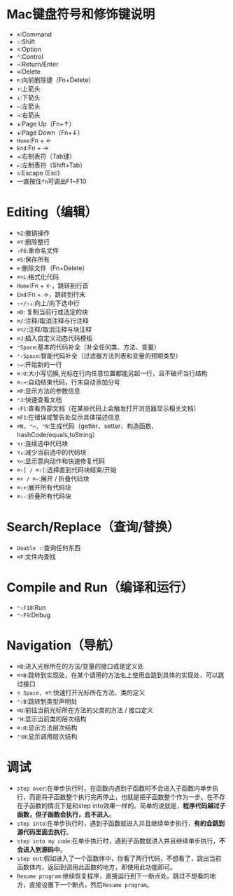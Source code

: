 # Mac键盘符号和修饰键说明
  - `⌘`:Command
  - `⇧`:Shift
  - `⌥`:Option
  - `⌃`:Control
  - `↩︎`:Return/Enter
  - `⌫`:Delete
  - `⌦`:向前删除键（Fn+Delete）
  - `↑`:上箭头
  - `↓`:下箭头
  - `←`:左箭头
  - `→`:右箭头
  - `⇞`:Page Up（Fn+↑）
  - `⇟`:Page Down（Fn+↓）
  - `Home`:Fn + ←
  - `End`:Fn + →
  - `⇥`:右制表符（Tab键）
  - `⇤`:左制表符（Shift+Tab）
  - `⎋`:Escape (Esc)
  - 一直按住`fn`可调出F1~F10
# Editing（编辑）
  - `⌘Z`:撤销操作
  - `⌘Y`:删除整行
  - `⇧F6`:重命名文件
  - `⌘S`:保存所有
  - `⌦`:删除文件（Fn+Delete）
  - `⌘⌥L`:格式化代码
  - `Home`:Fn + ←，跳转到行首
  - `End`:Fn + →，跳转到行末
  - `⇧↑/⇧↓`:向上/向下选中行
  - `⌘D`: 复制当前行或选定的块
  - `⌘/`:注释/取消注释与行注释
  - `⌘⌥/`:注释/取消注释与块注释
  - `⌘J`:插入自定义动态代码模板
  - `⌃Space`:基本的代码补全（补全任何类、方法、变量）
  - `⌃⇧Space`:智能代码补全（过滤器方法列表和变量的预期类型）
  - `⇧↩`:开始新的一行
  - `⌘⇧U`:大小写切换,光标在行内任意位置都能另起一行，且不破坏当行结构
  - `⌘⇧↩`:自动结束代码，行末自动添加分号
  - `⌘P`:显示方法的参数信息
  - `⌃J`:快速查看文档
  - `⇧F1`:查看外部文档（在某些代码上会触发打开浏览器显示相关文档）
  - `⌘F1`:在错误或警告处显示具体描述信息
  - `⌘N, ⌃↩, ⌃N`:生成代码（getter、setter、构造函数、hashCode/equals,toString）
  - `⌥↑`:连续选中代码块
  - `⌥↓`:减少当前选中的代码块
  - `⌥↩`:显示意向动作和快速修复代码
  - `⌘⇧] / ⌘⇧[`:选择直到代码块结束/开始
  - `⌘+ / ⌘-`:展开 / 折叠代码块
  - `⌘⇧+`:展开所有代码块
  - `⌘⇧-`:折叠所有代码块
# Search/Replace（查询/替换）
  - `Double ⇧`:查询任何东西
  - `⌘F`:文件内查找
# Compile and Run（编译和运行）
  - `⌃⇧F10`:Run
  - `⌃⇧F9`:Debug
# Navigation（导航）
  - `⌘B`:进入光标所在的方法/变量的接口或是定义处
  - `⌘⌥B`:跳转到实现处，在某个调用的方法名上使用会跳到具体的实现处，可以跳过接口
  - `⌥ Space, ⌘Y`:快速打开光标所在方法、类的定义
  - `⌃⇧B`:跳转到类型声明处
  - `⌘U`:前往当前光标所在方法的父类的方法 / 接口定义
  - `⌃H`:显示当前类的层次结构
  - `⌘⇧H`:显示方法层次结构
  - `⌃⌥H`:显示调用层次结构
# 调试
  - `step over`:在单步执行时，在函数内遇到子函数时不会进入子函数内单步执行，而是将子函数整个执行完再停止，也就是把子函数整个作为一步。在不存在子函数的情况下是和step into效果一样的。简单的说就是，**程序代码越过子函数，但子函数会执行，且不进入**。
  - `step into`:在单步执行时，遇到子函数就进入并且继续单步执行，**有的会跳到源代码里面去执行**。
  - `step into my code`:在单步执行时，遇到子函数就进入并且继续单步执行，**不会进入到源码中**。
  - `step out`:假如进入了一个函数体中，你看了两行代码，不想看了，跳出当前函数体内，返回到调用此函数的地方，即使用此功能即可。
  - `Resume program`:继续恢复程序，直接运行到下一断点处。跳过不想看的地方，直接设置下一个断点，然后`Resume program`。
